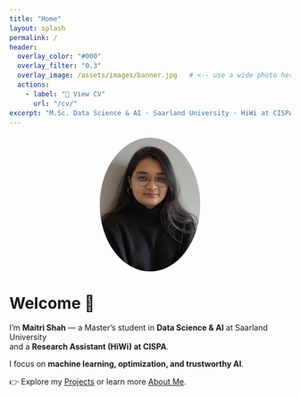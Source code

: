 ```yaml
---
title: "Home"
layout: splash
permalink: /
header:
  overlay_color: "#000"
  overlay_filter: "0.3"
  overlay_image: /assets/images/banner.jpg   # <-- use a wide photo here (not your portrait)
  actions:
    - label: "📄 View CV"
      url: "/cv/"
excerpt: "M.Sc. Data Science & AI · Saarland University · HiWi at CISPA"
---
```


<img src="/assets/images/profile.jpg" alt="Maitri Shah" width="180" style="border-radius: 50%; margin: 20px auto; display: block;" />

# Welcome 👋

I’m **Maitri Shah** — a Master’s student in **Data Science & AI** at Saarland University  
and a **Research Assistant (HiWi) at CISPA**.  

I focus on **machine learning, optimization, and trustworthy AI**.  

👉 Explore my [Projects](/projects/) or learn more [About Me](/about/).

